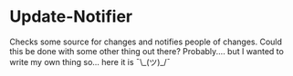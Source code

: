 # Update-Notifier
Checks some source for changes and notifies people of changes. Could this be done with some other thing out there? Probably.... but I wanted to write my own thing so... here it is ¯\\\_(ツ)\_/¯

